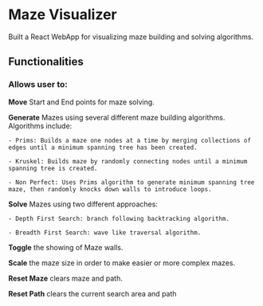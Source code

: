 # Maze Visualizer
Built a React WebApp for visualizing maze building and solving algorithms.

## Functionalities

### Allows user to:

**Move** Start and End points for maze solving.
	
**Generate** Mazes using several different maze building algorithms. Algorithms include:
	
	- Prims: Builds a maze one nodes at a time by merging collections of edges until a minimum spanning tree has been created.
		
	- Kruskel: Builds maze by randomly connecting nodes until a minimum spanning tree is created.
	
	- Non Perfect: Uses Prims algorithm to generate minimum spanning tree maze, then randomly knocks down walls to introduce loops.
		
**Solve** Mazes using two different approaches:
	
	- Depth First Search: branch following backtracking algorithm.
		
	- Breadth First Search: wave like traversal algorithm.
		
**Toggle** the showing of Maze walls.
	
**Scale** the maze size in order to make easier or more complex mazes.
	
**Reset Maze** clears maze and path.
	
**Reset Path** clears the current search area and path